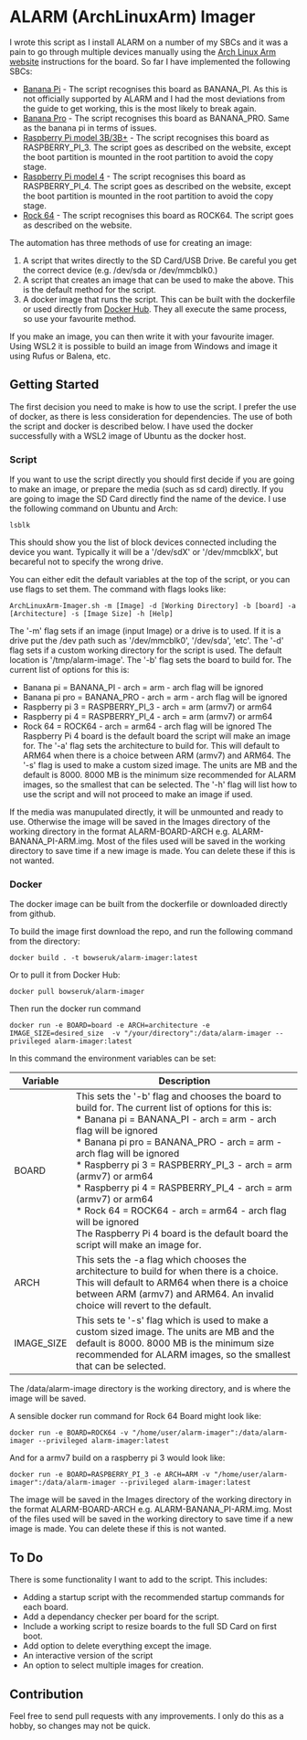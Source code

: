 # ALARM (ArchLinuxArm) Imager

I wrote this script as I install ALARM on a number of my SBCs and it was a pain to go through multiple devices manually using the [Arch Linux Arm website](https://archlinuxarm.org/) instructions for the board. So far I have implemented the following SBCs:
* [Banana Pi](https://wiki.archlinux.org/title/Banana_Pi) - The script recognises this board as BANANA_PI. As this is not officially supported by ALARM and I had the most deviations from the guide to get working, this is the most likely to break again.
* [Banana Pro](https://wiki.archlinux.org/title/Banana_Pro) - The script recognises this board as BANANA_PRO. Same as the banana pi in terms of issues.
* [Raspberry Pi model 3B/3B+](https://archlinuxarm.org/platforms/armv8/broadcom/raspberry-pi-3) - The script recognises this board as RASPBERRY_PI_3. The script goes as described on the website, except the boot partition is mounted in the root partition to avoid the copy stage.
* [Raspberry Pi model 4](https://archlinuxarm.org/platforms/armv8/broadcom/raspberry-pi-4) - The script recognises this board as RASPBERRY_PI_4. The script goes as described on the website, except the boot partition is mounted in the root partition to avoid the copy stage.
* [Rock 64](https://archlinuxarm.org/platforms/armv8/rockchip/rock64) - The script recognises this board as ROCK64. The script goes as described on the website.

The automation has three methods of use for creating an image:
1. A script that writes directly to the SD Card/USB Drive. Be careful you get the correct device (e.g. /dev/sda or /dev/mmcblk0.)
2. A script that creates an image that can be used to make the above. This is the default method for the script.
3. A docker image that runs the script. This can be built with the dockerfile or used directly from [Docker Hub](https://hub.docker.com/r/bowseruk/alarm-imager).
They all execute the same process, so use your favourite method.

If you make an image, you can then write it with your favourite imager. Using WSL2 it is possible to build an image from Windows and image it using Rufus or Balena, etc.

## Getting Started

The first decision you need to make is how to use the script. I prefer the use of docker, as there is less consideration for dependencies. The use of both the script and docker is described below. I have used the docker successfully with a WSL2 image of Ubuntu as the docker host.

### Script
If you want to use the script directly you should first decide if you are going to make an image, or prepare the media (such as sd card) directly. If you are going to image the SD Card directly find the name of the device. I use the following command on Ubuntu and Arch:
    
    lsblk
    
This should show you the list of block devices connected including the device you want. Typically it will be a '/dev/sdX' or '/dev/mmcblkX', but becareful not to specify the wrong drive.

You can either edit the default variables at the top of the script, or you can use flags to set them. The command with flags looks like:

    ArchLinuxArm-Imager.sh -m [Image] -d [Working Directory] -b [board] -a [Architecture] -s [Image Size] -h [Help]

The '-m' flag sets if an image (input Image) or a drive is to used. If it is a drive put the /dev path such as '/dev/mmcblk0', '/dev/sda', 'etc'.
The '-d' flag sets if a custom working directory for the script is used. The default location is '/tmp/alarm-image'.
The '-b' flag sets the board to build for. The current list of options for this is:
* Banana pi = BANANA_PI - arch = arm - arch flag will be ignored
* Banana pi pro = BANANA_PRO - arch = arm  - arch flag will be ignored
* Raspberry pi 3 = RASPBERRY_PI_3 - arch = arm  (armv7) or arm64
* Raspberry pi 4 = RASPBERRY_PI_4 - arch = arm  (armv7) or arm64
* Rock 64 = ROCK64 - arch = arm64  - arch flag will be ignored
The Raspberry Pi 4 board is the default board the script will make an image for.
The '-a' flag sets the architecture to build for. This will default to ARM64 when there is a choice between ARM (armv7) and ARM64.
The '-s' flag is used to make a custom sized image. The units are MB and the default is 8000. 8000 MB is the minimum size recommended for ALARM images, so the smallest that can be selected.
The '-h' flag will list how to use the script and will not proceed to make an image if used.

If the media was manupulated directly, it will be unmounted and ready to use. Otherwise the image will be saved in the Images directory of the working directory in the format ALARM-BOARD-ARCH e.g. ALARM-BANANA_PI-ARM.img. Most of the files used will be saved in the working directory to save time if a new image is made. You can delete these if this is not wanted.

### Docker

The docker image can be built from the dockerfile or downloaded directly from github.

To build the image first download the repo, and run the following command from the directory:
    
    docker build . -t bowseruk/alarm-imager:latest
    
Or to pull it from Docker Hub:

    docker pull bowseruk/alarm-imager

Then run the docker run command

    docker run -e BOARD=board -e ARCH=architecture -e IMAGE_SIZE=desired_size  -v "/your/directory":/data/alarm-imager --privileged alarm-imager:latest

In this command the environment variables can be set:

Variable | Description
---------|-------------
BOARD | This sets the '-b' flag and chooses the board to build for. The current list of options for this is:<br>* Banana pi = BANANA_PI - arch = arm - arch flag will be ignored <br>* Banana pi pro = BANANA_PRO - arch = arm  - arch flag will be ignored<br>* Raspberry pi 3 = RASPBERRY_PI_3 - arch = arm  (armv7) or arm64<br>* Raspberry pi 4 = RASPBERRY_PI_4 - arch = arm  (armv7) or arm64<br>* Rock 64 = ROCK64 - arch = arm64  - arch flag will be ignored<br>The Raspberry Pi 4 board is the default board the script will make an image for.
ARCH | This sets the -a flag which chooses the architecture to build for when there is a choice. This will default to ARM64 when there is a choice between ARM (armv7) and ARM64. An invalid choice will revert to the default.
IMAGE_SIZE | This sets te '-s' flag which is used to make a custom sized image. The units are MB and the default is 8000. 8000 MB is the minimum size recommended for ALARM images, so the smallest that can be selected.

The /data/alarm-image directory is the working directory, and is where the image will be saved.

A sensible docker run command for Rock 64 Board might look like:

    docker run -e BOARD=ROCK64 -v "/home/user/alarm-imager":/data/alarm-imager --privileged alarm-imager:latest
    
And for a armv7 build on a raspberry pi 3 would look like:

    docker run -e BOARD=RASPBERRY_PI_3 -e ARCH=ARM -v "/home/user/alarm-imager":/data/alarm-imager --privileged alarm-imager:latest

The image will be saved in the Images directory of the working directory in the format ALARM-BOARD-ARCH e.g. ALARM-BANANA_PI-ARM.img. Most of the files used will be saved in the working directory to save time if a new image is made. You can delete these if this is not wanted.

## To Do
There is some functionality I want to add to the script. This includes:
* Adding a startup script with the recommended startup commands for each board.
* Add a dependancy checker per board for the script.
* Include a working script to resize boards to the full SD Card on first boot.
* Add option to delete everything except the image.
* An interactive version of the script
* An option to select multiple images for creation.

## Contribution
Feel free to send pull requests with any improvements. I only do this as a hobby, so changes may not be quick.


